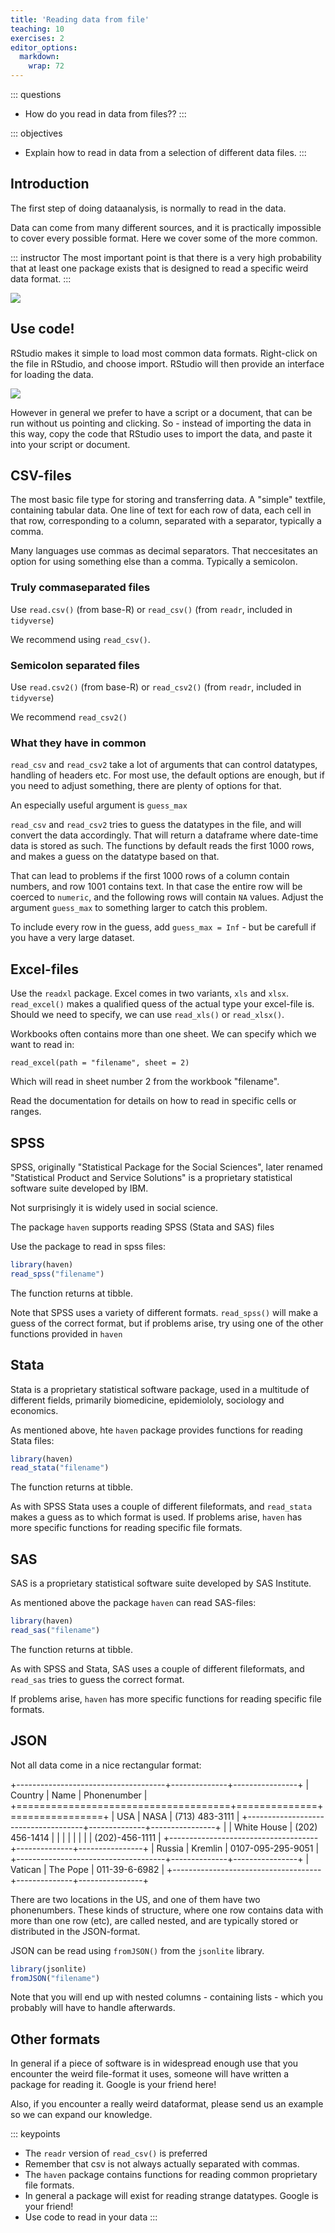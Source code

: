 ```yaml
---
title: 'Reading data from file'
teaching: 10
exercises: 2
editor_options: 
  markdown: 
    wrap: 72
---
```


::: questions
-   How do you read in data from files??
:::

::: objectives
-   Explain how to read in data from a selection of different data
    files.
:::

## Introduction

The first step of doing dataanalysis, is normally to read in the data.

Data can come from many different sources, and it is practically
impossible to cover every possible format. Here we cover some of the
more common.

::: instructor
The most important point is that there is a very high probability that
at least one package exists that is designed to read a specific weird
data format.
:::

![](fig/manyfiles.webp)

## Use code!

RStudio makes it simple to load most common data formats. Right-click on
the file in RStudio, and choose import. RStudio will then provide an
interface for loading the data.

![](fig/data_import.png)

However in general we prefer to have a script or a document, that can be
run without us pointing and clicking. So - instead of importing the data
in this way, copy the code that RStudio uses to import the data, and
paste it into your script or document.

## CSV-files

The most basic file type for storing and transferring data. A "simple"
textfile, containing tabular data. One line of text for each row of
data, each cell in that row, corresponding to a column, separated with a
separator, typically a comma.

Many languages use commas as decimal separators. That neccesitates an
option for using something else than a comma. Typically a semicolon.

### Truly commaseparated files

Use `read.csv()` (from base-R) or `read_csv()` (from `readr`, included
in `tidyverse`)

We recommend using `read_csv()`.

### Semicolon separated files

Use `read.csv2()` (from base-R) or `read_csv2()` (from `readr`, included
in `tidyverse`)

We recommend `read_csv2()`

### What they have in common

`read_csv` and `read_csv2` take a lot of arguments that can control
datatypes, handling of headers etc. For most use, the default options
are enough, but if you need to adjust something, there are plenty of
options for that.

An especially useful argument is `guess_max`

`read_csv` and `read_csv2` tries to guess the datatypes in the file, and
will convert the data accordingly. That will return a dataframe where
date-time data is stored as such. The functions by default reads the
first 1000 rows, and makes a guess on the datatype based on that.

That can lead to problems if the first 1000 rows of a column contain
numbers, and row 1001 contains text. In that case the entire row will be
coerced to `numeric`, and the following rows will contain `NA` values.
Adjust the argument `guess_max` to something larger to catch this
problem.

To include every row in the guess, add `guess_max = Inf` - but be
carefull if you have a very large dataset.

## Excel-files

Use the `readxl` package. Excel comes in two variants, `xls` and `xlsx`.
`read_excel()` makes a qualified quess of the actual type your
excel-file is. Should we need to specify, we can use `read_xls()` or
`read_xlsx()`.

Workbooks often contains more than one sheet. We can specify which we
want to read in:

`read_excel(path = "filename", sheet = 2)`

Which will read in sheet number 2 from the workbook "filename".

Read the documentation for details on how to read in specific cells or
ranges.

## SPSS

SPSS, originally "Statistical Package for the Social Sciences", later
renamed "Statistical Product and Service Solutions" is a proprietary
statistical software suite developed by IBM.

Not surprisingly it is widely used in social science.

The package `haven` supports reading SPSS (Stata and SAS) files

Use the package to read in spss files:


``` r
library(haven)
read_spss("filename")
```

The function returns at tibble.

Note that SPSS uses a variety of different formats. `read_spss()` will
make a guess of the correct format, but if problems arise, try using one
of the other functions provided in `haven`

## Stata

Stata is a proprietary statistical software package, used in a multitude
of different fields, primarily biomedicine, epidemiololy, sociology and
economics.

As mentioned above, hte `haven` package provides functions for reading
Stata files:


``` r
library(haven)
read_stata("filename")
```

The function returns at tibble.

As with SPSS Stata uses a couple of different fileformats, and
`read_stata` makes a guess as to which format is used. If problems
arise, `haven` has more specific functions for reading specific file
formats.

## SAS

SAS is a proprietary statistical software suite developed by SAS
Institute.

As mentioned above the package `haven` can read SAS-files:


``` r
library(haven)
read_sas("filename")
```

The function returns at tibble.

As with SPSS and Stata, SAS uses a couple of different fileformats, and
`read_sas` tries to guess the correct format.

If problems arise, `haven` has more specific functions for reading
specific file formats.

## JSON

Not all data come in a nice rectangular format:

+-------------------------------------+--------------+----------------+
| Country                             | Name         | Phonenumber    |
+=====================================+==============+================+
| USA                                 | NASA         | (713) 483-3111 |
+-------------------------------------+--------------+----------------+
|                                     | White House  | (202) 456-1414 |
|                                     |              |                |
|                                     |              | (202)-456-1111 |
+-------------------------------------+--------------+----------------+
| Russia                              | Kremlin      | 0107-095-295-9051 |
+-------------------------------------+--------------+----------------+
| Vatican                             | The Pope     | 011-39-6-6982  |
+-------------------------------------+--------------+----------------+

There are two locations in the US, and one of them have two phonenumbers.
These kinds of structure, where one row contains data with more than one
row (etc), are called nested, and are typically stored or distributed in the
JSON-format.

JSON can be read using `fromJSON()` from the `jsonlite` library.

``` r
library(jsonlite)
fromJSON("filename")
```

Note that you will end up with nested columns - containing lists - which you 
probably will have to handle afterwards.


## Other formats

In general if a piece of software is in widespread enough use that you
encounter the weird file-format it uses, someone will have written a
package for reading it. Google is your friend here!

Also, if you encounter a really weird dataformat, please send us an
example so we can expand our knowledge.

::: keypoints
-   The `readr` version of `read_csv()` is preferred
-   Remember that csv is not always actually separated with commas.
-   The `haven` package contains functions for reading common
    proprietary file formats.
-   In general a package will exist for reading strange datatypes.
    Google is your friend!
-   Use code to read in your data
:::
